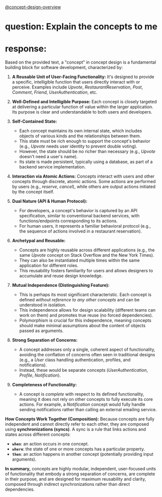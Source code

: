 [@concept-design-overview](../background/concept-design-overview.md)

# question: Explain the concepts to me
# response:

Based on the provided text, a "concept" in concept design is a fundamental building block for software development, characterized by:

1.  **A Reusable Unit of User-Facing Functionality:** It's designed to provide a specific, intelligible function that users directly interact with or perceive. Examples include *Upvote*, *RestaurantReservation*, *Post*, *Comment*, *Friend*, *UserAuthentication*, etc.

2.  **Well-Defined and Intelligible Purpose:** Each concept is closely targeted at delivering a particular function of value within the larger application. Its purpose is clear and understandable to both users and developers.

3.  **Self-Contained State:**
    *   Each concept maintains its own internal state, which includes objects of various kinds and the relationships between them.
    *   This state must be rich enough to support the concept's behavior (e.g., *Upvote* needs user identity to prevent double voting).
    *   However, the state should be no richer than necessary (e.g., *Upvote* doesn't need a user's name).
    *   Its state is made persistent, typically using a database, as part of a backend service implementation.

4.  **Interaction via Atomic Actions:** Concepts interact with users and other concepts through discrete, atomic actions. Some actions are performed by users (e.g., *reserve*, *cancel*), while others are output actions initiated by the concept itself.

5.  **Dual Nature (API & Human Protocol):**
    *   For developers, a concept's behavior is captured by an API specification, similar to conventional backend services, with functions/endpoints corresponding to its actions.
    *   For human users, it represents a familiar behavioral protocol (e.g., the sequence of actions involved in a restaurant reservation).

6.  **Archetypal and Reusable:**
    *   Concepts are highly reusable across different applications (e.g., the same *Upvote* concept on Stack Overflow and the New York Times).
    *   They can also be instantiated multiple times within the same application for different roles.
    *   This reusability fosters familiarity for users and allows designers to accumulate and reuse design knowledge.

7.  **Mutual Independence (Distinguishing Feature):**
    *   This is perhaps its most significant characteristic. Each concept is defined *without reference to any other concepts* and can be understood in isolation.
    *   This independence allows for design scalability (different teams can work on them) and promotes true reuse (no forced dependencies).
    *   Polymorphism is crucial for this independence, meaning concepts should make minimal assumptions about the content of objects passed as arguments.

8.  **Strong Separation of Concerns:**
    *   A concept addresses only a single, coherent aspect of functionality, avoiding the conflation of concerns often seen in traditional designs (e.g., a *User* class handling authentication, profiles, and notifications).
    *   Instead, these would be separate concepts (*UserAuthentication*, *Profile*, *Notification*).

9.  **Completeness of Functionality:**
    *   A concept is *complete* with respect to its defined functionality, meaning it does not rely on other concepts to fully execute its core actions. For example, a *Notification* concept would fully handle sending notifications rather than calling an external emailing service.

**How Concepts Work Together (Composition):**
Because concepts are fully independent and cannot directly refer to each other, they are composed using **synchronizations (syncs)**. A sync is a rule that links actions and states across different concepts:
*   **`when`**: an action occurs in one concept.
*   **`where`**: the state of one or more concepts has a particular property.
*   **`then`**: an action happens in another concept (potentially providing input arguments).

**In summary,** concepts are highly modular, independent, user-focused units of functionality that embody a strong separation of concerns, are complete in their purpose, and are designed for maximum reusability and clarity, composed through indirect synchronizations rather than direct dependencies.